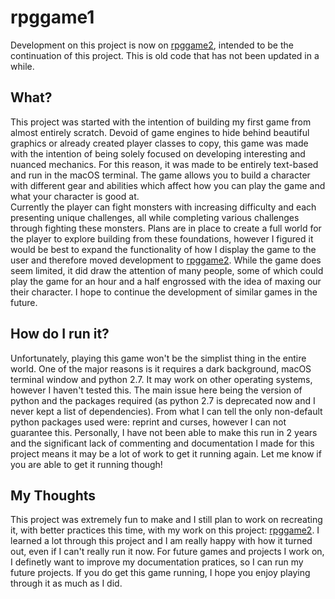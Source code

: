 # rpggame1
Development on this project is now on [rpggame2](https://github.com/TheSharkhead2/rpggame2), intended to be the continuation of this project. This is old code that has not been updated in a while. 

## What? 
This project was started with the intention of building my first game from almost entirely scratch. Devoid of game engines to hide behind beautiful graphics or already created player classes to copy, this game was made with the intention of being solely focused on developing interesting and nuanced mechanics. For this reason, it was made to be entirely text-based and run in the macOS terminal. The game allows you to build a character with different gear and abilities which affect how you can play the game and what your character is good at.  
Currently the player can fight monsters with increasing difficulty and each presenting unique challenges, all while completing various challenges through fighting these monsters. Plans are in place to create a full world for the player to explore building from these foundations, however I figured it would be best to expand the functionality of how I display the game to the user and therefore moved development to [rpggame2](https://github.com/TheSharkhead2/rpggame2). While the game does seem limited, it did draw the attention of many people, some of which could play the game for an hour and a half engrossed with the idea of maxing our their character. I hope to continue the development of similar games in the future. 

## How do I run it? 
Unfortunately, playing this game won't be the simplist thing in the entire world. One of the major reasons is it requires a dark background, macOS terminal window and python 2.7. It may work on other operating systems, however I haven't tested this. The main issue here being the version of python and the packages required (as python 2.7 is deprecated now and I never kept a list of dependencies). From what I can tell the only non-default python packages used were: reprint and curses, however I can not guarantee this. 
Personally, I have not been able to make this run in 2 years and the significant lack of commenting and documentation I made for this project means it may be a lot of work to get it running again. Let me know if you are able to get it running though! 

## My Thoughts
This project was extremely fun to make and I still plan to work on recreating it, with better practices this time, with my work on this project: [rpggame2](https://github.com/TheSharkhead2/rpggame2). I learned a lot through this project and I am really happy with how it turned out, even if I can't really run it now. For future games and projects I work on, I definetly want to improve my documentation pratices, so I can run my future projects. If you do get this game running, I hope you enjoy playing through it as much as I did. 
